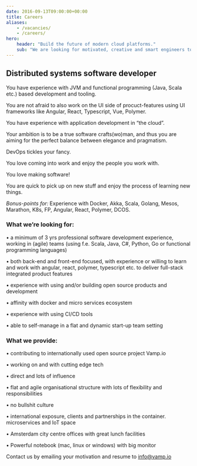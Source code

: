 ```yaml
---
date: 2016-09-13T09:00:00+00:00
title: Careers
aliases:
    - /vacancies/
    - /careers/
hero: 
    header: "Build the future of modern cloud platforms." 
    sub: "We are looking for motivated, creative and smart engineers to join us in beautiful Amsterdam and work on the cutting edge of container platforms."        
---
```


## Distributed systems software developer

You have experience with JVM and functional programming (Java, Scala etc.) based development and tooling.

You are not afraid to also work on the UI side of procuct-features using UI frameworks like Angular, React, Typescript, Vue, Polymer.

You have experience with application development in “the cloud”.

Your ambition is to be a true software crafts(wo)man, and thus you are aiming for the perfect balance between elegance and pragmatism.

DevOps tickles your fancy.

You love coming into work and enjoy the people you work with.

You love making software!

You are quick to pick up on new stuff and enjoy the process of learning new things.

*Bonus-points for:*
Experience with Docker, Akka, Scala, Golang, Mesos, Marathon, K8s, FP, Angular, React, Polymer, DCOS.

### What we’re looking for:
• a minimum of 3 yrs professional software development experience, working in (agile) teams (using f.e. Scala, Java, C#, Python, Go or functional programming languages)

• both back-end and front-end focused, with experience or willing to learn and work with angular, react, polymer, typescript etc. to deliver full-stack integrated product features

• experience with using and/or building open source products and development

• affinity with docker and micro services ecosystem

• experience with using CI/CD tools

• able to self-manage in a flat and dynamic start-up team setting

### What we provide:
• contributing to internationally used open source project Vamp.io

• working on and with cutting edge tech

• direct and lots of influence

• flat and agile organisational structure with lots of flexibility and responsibilities

• no bullshit culture

• international exposure, clients and partnerships in the container. microservices and IoT space

• Amsterdam city centre offices with great lunch facilities

• Powerful notebook (mac, linux or windows) with big monitor

Contact us by emailing your motivation and resume to info@vamp.io
